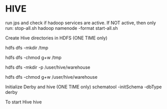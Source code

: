 # HIVE

run jps and check if hadoop services are active. If NOT active, then only run:
stop-all.sh
hadoop namenode -format
start-all.sh

Create Hive directories in HDFS (ONE TIME only)

hdfs dfs -mkdir /tmp

hdfs dfs -chmod g+w /tmp

hdfs dfs -mkdir -p /user/hive/warehouse

hdfs dfs -chmod g+w /user/hive/warehouse


Initialize Derby and hive (ONE TIME only)
schematool -initSchema -dbType derby

To start Hive
hive
